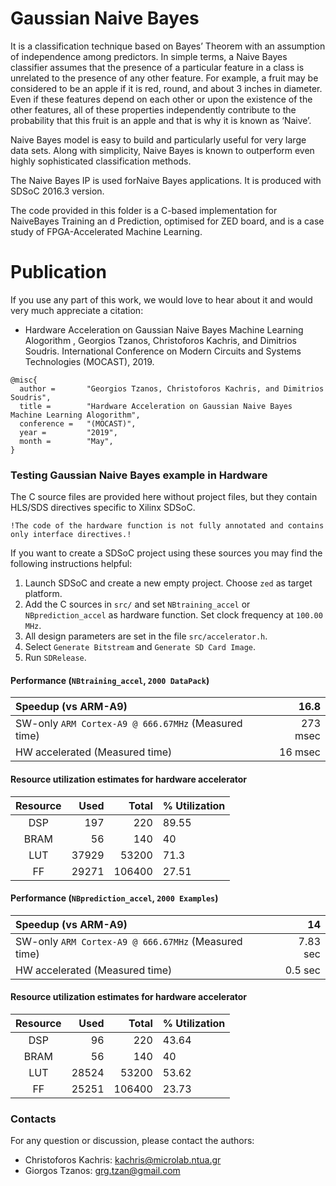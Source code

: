 # Gaussian Naive Bayes

It is a classification technique based on Bayes’ Theorem with an assumption of independence among predictors. In simple terms, a Naive Bayes classifier assumes that the presence of a particular feature in a class is unrelated to the presence of any other feature. For example, a fruit may be considered to be an apple if it is red, round, and about 3 inches in diameter. Even if these features depend on each other or upon the existence of the other features, all of these properties independently contribute to the probability that this fruit is an apple and that is why it is known as ‘Naive’.

Naive Bayes model is easy to build and particularly useful for very large data sets. Along with simplicity, Naive Bayes is known to outperform even highly sophisticated classification methods.

The Naive Bayes IP is used forNaive Bayes applications. It is produced with SDSoC 2016.3 version.

The code provided in this folder is a C-based implementation for NaiveBayes Training an d Prediction, optimised for ZED board, and is a case study of FPGA-Accelerated Machine Learning.

# Publication

If you use any part of this work, we would love to hear about it and would very much appreciate a citation:

- Hardware Acceleration on Gaussian Naive Bayes Machine Learning Alogorithm , Georgios Tzanos, Christoforos Kachris, and Dimitrios Soudris. International Conference on Modern Circuits and Systems Technologies (MOCAST), 2019.

```
@misc{
  author =       "Georgios Tzanos, Christoforos Kachris, and Dimitrios Soudris",
  title =        "Hardware Acceleration on Gaussian Naive Bayes Machine Learning Alogorithm",
  conference =   "(MOCAST)",
  year =         "2019",
  month =        "May",
}
```



### Testing Gaussian Naive Bayes example in Hardware
The C source files are provided here without project files, but they contain HLS/SDS directives specific to Xilinx SDSoC. 

`!The code of the hardware function is not fully annotated and contains only interface directives.!`

If you want to create a SDSoC project using these sources you may find the following instructions helpful:

1.  Launch SDSoC and create a new empty project. Choose `zed` as target platform.
1.  Add the C sources in `src/` and set `NBtraining_accel` or `NBprediction_accel` as hardware function. Set clock frequency at `100.00 MHz`.
1.  All design parameters are set in the file `src/accelerator.h`.
1.  Select `Generate Bitstream` and `Generate SD Card Image`.
1.  Run `SDRelease`.
	
#### Performance (`NBtraining_accel`, `2000 DataPack`)
Speedup (vs ARM-A9)	|	16.8
:----------|----------:
SW-only `ARM Cortex-A9 @ 666.67MHz` (Measured time)	|	273 msec
HW accelerated (Measured time)		|	16 msec


#### Resource utilization estimates for hardware accelerator
Resource	|	Used	|	Total	|	% Utilization
:----------:|----------:|----------:|:----------
DSP	|	197	|	220	|	89.55
BRAM	|	56	|	140	|	40
LUT	|	37929	|	53200	|	71.3
FF	|	29271	|	106400	|	27.51

#### Performance (`NBprediction_accel`, `2000 Examples`)
Speedup (vs ARM-A9)	|	14
:----------|----------:
SW-only `ARM Cortex-A9 @ 666.67MHz` (Measured time)	|	7.83 sec
HW accelerated (Measured time)		|	0.5 sec


#### Resource utilization estimates for hardware accelerator
Resource	|	Used	|	Total	|	% Utilization
:----------:|----------:|----------:|:----------
DSP	|	96	|	220	|	43.64
BRAM	|	56	|	140	|	40
LUT	|	28524	|	53200	|	53.62
FF	|	25251	|	106400	|	23.73
	
### Contacts
For any question or discussion, please contact the authors:

* Christoforos Kachris: kachris@microlab.ntua.gr
* Giorgos Tzanos: grg.tzan@gmail.com
